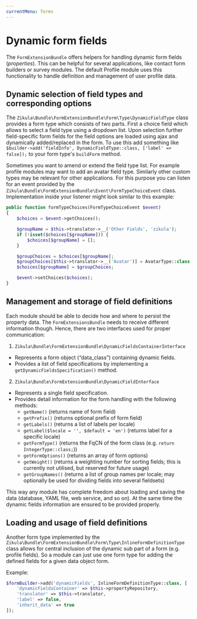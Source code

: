 ```yaml
---
currentMenu: forms
---
```

# Dynamic form fields

The `FormExtensionBundle` offers helpers for handling dynamic form fields (*properties*).
This can be helpful for several applications, like contact form builders or survey modules.
The default Profile module uses this functionality to handle definition and management
of user profile data.

## Dynamic selection of field types and corresponding options

The `Zikula\Bundle\FormExtensionBundle\Form\Type\DynamicFieldType` class provides a form type which
consists of two parts. First a choice field which allows to select a field type using a dropdown list.
Upon selection further field-specific form fields for the field options are loaded using ajax and
dynamically added/replaced in the form. To use this add something like
`$builder->add('fieldInfo', DynamicFieldType::class, ['label' => false]);`
to your form type's `buildForm` method.

Sometimes you want to amend or extend the field type list. For example profile modules may want
to add an avatar field type. Similarly other custom types may be relevant for other applications.
For this purpose you can listen for an event provided by the
`Zikula\Bundle\FormExtensionBundle\Event\FormTypeChoiceEvent` class.
Implementation inside your listener might look similar to this example:

```php
public function formTypeChoices(FormTypeChoiceEvent $event)
{
    $choices = $event->getChoices();

    $groupName = $this->translator->__('Other Fields', 'zikula');
    if (!isset($choices[$groupName])) {
        $choices[$groupName] = [];
    }

    $groupChoices = $choices[$groupName];
    $groupChoices[$this->translator->__('Avatar')] = AvatarType::class;
    $choices[$groupName] = $groupChoices;

    $event->setChoices($choices);
}
```

## Management and storage of field definitions

Each module should be able to decide how and where to persist the property data.
The `FormExtensionsBundle` needs to receive different information though.
Hence, there are two interfaces used for proper communication:

1. `Zikula\Bundle\FormExtensionBundle\DynamicFieldsContainerInterface`
 - Represents a form object (“data_class”) containing dynamic fields.
 - Provides a list of field specifications by implementing a `getDynamicFieldsSpecification()` method.
2. `Zikula\Bundle\FormExtensionBundle\DynamicFieldInterface`
 - Represents a single field specification.
 - Provides detail information for the form handling with the following methods:
    - `getName()` (returns name of form field)
    - `getPrefix()` (returns optional prefix of form field)
    - `getLabels()` (returns a list of labels per locale)
    - `getLabel($locale = '', $default = 'en')` (returns label for a specific locale)
    - `getFormType()` (returns the FqCN of the form class (e.g. `return IntegerType::class;`))
    - `getFormOptions()` (returns an array of form options)
    - `getWeight()` (returns a weighting number for sorting fields; this is currently not utilised, but reserved for future usage)
    - `getGroupNames()` (returns a list of group names per locale; may optionally be used for dividing fields into several fieldsets)

This way any module has complete freedom about loading and saving the data (database, YAML file, web service, and so on). At the same time the dynamic fields information are ensured to be provided properly.

## Loading and usage of field definitions

Another form type implemented by the `Zikula\Bundle\FormExtensionBundle\Form\Type\InlineFormDefinitionType` class
allows for central inclusion of the dynamic sub part of a form (e.g. profile fields). So a module can just use one
form type for adding the defined fields for a given data object form.

Example:

```php
$formBuilder->add('dynamicFields', InlineFormDefinitionType::class, [
    'dynamicFieldsContainer' => $this->propertyRepository,
    'translator' => $this->translator,
    'label' => false,
    'inherit_data' => true
]);
```
